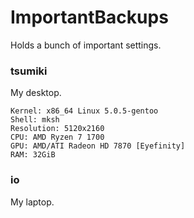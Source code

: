 # ImportantBackups
Holds a bunch of important settings.

### tsumiki
My desktop.
```
Kernel: x86_64 Linux 5.0.5-gentoo
Shell: mksh
Resolution: 5120x2160
CPU: AMD Ryzen 7 1700
GPU: AMD/ATI Radeon HD 7870 [Eyefinity]
RAM: 32GiB
```

### io
My laptop.

